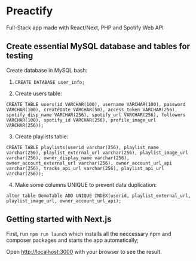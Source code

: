 # Preactify
Full-Stack app made with React/Next, PHP and Spotify Web API


## Create essential MySQL database and tables for testing

Create database in MySQL bash:
  1. `CREATE DATABASE user_info;`

  2. Create users table: 

  ```CREATE TABLE users(id VARCHAR(100), username VARCHAR(100), password VARCHAR(100), createDate VARCHAR(50), access_token VARCHAR(256), spotify_disp_name VARCHAR(256), spotify_url VARCHAR(256), followers VARCHAR(100), spotify_id VARCHAR(256), profile_image_url VARCHAR(256));```

  3. Create playlists table:
  
  ```CREATE TABLE playlists(userid varchar(256), playlist_name varchar(256), playlist_external_url varchar(256), playlist_image_url varchar(256), owner_display_name varchar(256), owner_account_external_url varchar(256), owner_account_url_api varchar(256), tracks_api_url varchar(256), playlist_api_url varchar(256));```

  4. Make some columns UNIQUE to prevent data duplication:

  `alter table DemoTable ADD UNIQUE INDEX(userid, playlist_external_url, playlist_image_url, owner_account_url_api);`

## Getting started with Next.js 

First, run `npm run launch` which installs all the neccessary npm and composer packages and starts the app automatically;

Open [http://localhost:3000](http://localhost:3000) with your browser to see the result.

